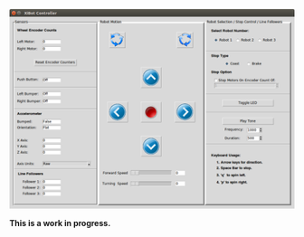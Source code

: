 ![logo](https://github.com/MrYsLab/xibot/blob/master/documentation/images/xitk.png)

**This is a work in progress.**